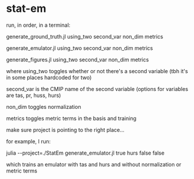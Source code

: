 # stat-em

run, in order, in a terminal:

generate_ground_truth.jl using_two second_var non_dim metrics

generate_emulator.jl using_two second_var non_dim metrics

generate_figures.jl using_two second_var non_dim metrics

where using_two toggles whether or not there's a second variable (tbh it's in some places hardcoded for two)

second_var  is the CMIP name of the second variable (options for variables are tas, pr, huss, hurs)

non_dim toggles normalization

metrics toggles metric terms in the basis and training

make sure project is pointing to the right place...

 for example, I run:
 
julia --project=./StatEm generate_emulator.jl true hurs false false

which trains an emulator with tas and hurs and without normalization or metric terms